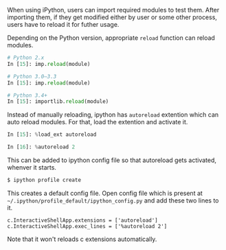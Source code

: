 <!--
.. title: Automagically Reload Imports In iPython!
.. slug: python-automagically-reload-imports-in
.. date: 2014-11-19 17:21:00
.. tags: python
.. category: python
.. link:
.. description: Reload imports automatically in ipython shell
.. type: text
-->

When using iPython, users can import required modules to test them. After importing them, if they get modified either by user or some other process, users have to reload it for futher usage.

Depending on the Python version, appropriate `reload` function can reload modules.

```py
# Python 2.x
In [15]: imp.reload(module)

# Python 3.0–3.3
In [15]: imp.reload(module)

# Python 3.4+
In [15]: importlib.reload(module)
```

Instead of manually reloading, ipython has `autoreload` extention which can auto reload modules. For that, load the extention and activate it.

```py
In [15]: %load_ext autoreload

In [16]: %autoreload 2
```

This can be added to ipython config file so that autoreload gets activated, whenver it starts.

```sh
$ ipython profile create
```

This creates a default config file. Open config file which is present at `~/.ipython/profile_default/ipython_config.py`  and add these two lines to it.

```
c.InteractiveShellApp.extensions = ['autoreload']
c.InteractiveShellApp.exec_lines = ['%autoreload 2']
```

Note that it won't reloads c extensions automatically.
